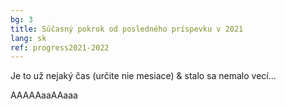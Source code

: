 ```yaml
---
bg: 3
title: Súčasný pokrok od posledného príspevku v 2021
lang: sk
ref: progress2021-2022
---
```

Je to už nejaký čas (určite nie mesiace) & stalo sa nemalo vecí...

AAAAAaaAAaaa